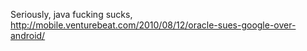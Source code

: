 Seriously, java fucking sucks, http://mobile.venturebeat.com/2010/08/12/oracle-sues-google-over-android/